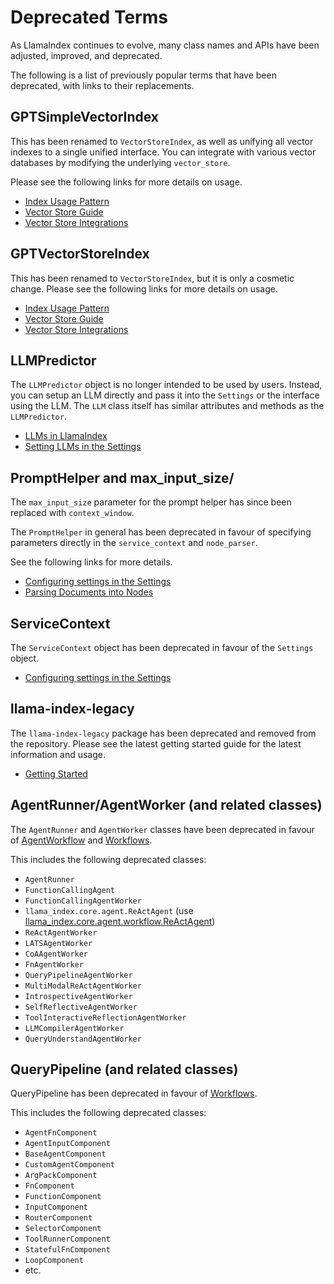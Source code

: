 # Deprecated Terms

As LlamaIndex continues to evolve, many class names and APIs have been adjusted, improved, and deprecated.

The following is a list of previously popular terms that have been deprecated, with links to their replacements.

## GPTSimpleVectorIndex

This has been renamed to `VectorStoreIndex`, as well as unifying all vector indexes to a single unified interface. You can integrate with various vector databases by modifying the underlying `vector_store`.

Please see the following links for more details on usage.

- [Index Usage Pattern](../module_guides/evaluating/usage_pattern.md)
- [Vector Store Guide](../module_guides/indexing/vector_store_guide.ipynb)
- [Vector Store Integrations](../community/integrations/vector_stores.md)

## GPTVectorStoreIndex

This has been renamed to `VectorStoreIndex`, but it is only a cosmetic change. Please see the following links for more details on usage.

- [Index Usage Pattern](../module_guides/evaluating/usage_pattern.md)
- [Vector Store Guide](../module_guides/indexing/vector_store_guide.ipynb)
- [Vector Store Integrations](../community/integrations/vector_stores.md)

## LLMPredictor

The `LLMPredictor` object is no longer intended to be used by users. Instead, you can setup an LLM directly and pass it into the `Settings` or the interface using the LLM. The `LLM` class itself has similar attributes and methods as the `LLMPredictor`.

- [LLMs in LlamaIndex](../module_guides/models/llms.md)
- [Setting LLMs in the Settings](../module_guides/supporting_modules/settings.md)

## PromptHelper and max_input_size/

The `max_input_size` parameter for the prompt helper has since been replaced with `context_window`.

The `PromptHelper` in general has been deprecated in favour of specifying parameters directly in the `service_context` and `node_parser`.

See the following links for more details.

- [Configuring settings in the Settings](../module_guides/supporting_modules/settings.md)
- [Parsing Documents into Nodes](../module_guides/loading/node_parsers/index.md)

## ServiceContext

The `ServiceContext` object has been deprecated in favour of the `Settings` object.

- [Configuring settings in the Settings](../module_guides/supporting_modules/settings.md)

## llama-index-legacy

The `llama-index-legacy` package has been deprecated and removed from the repository. Please see the latest getting started guide for the latest information and usage.

- [Getting Started](../getting_started/installation.md)

## AgentRunner/AgentWorker (and related classes)

The `AgentRunner` and `AgentWorker` classes have been deprecated in favour of [AgentWorkflow](../module_guides/deploying/agents/index.md) and [Workflows](../module_guides/workflow/index.md).

This includes the following deprecated classes:

- `AgentRunner`
- `FunctionCallingAgent`
- `FunctionCallingAgentWorker`
- `llama_index.core.agent.ReActAgent` (use [llama_index.core.agent.workflow.ReActAgent](../module_guides/workflow/index.md))
- `ReActAgentWorker`
- `LATSAgentWorker`
- `CoAAgentWorker`
- `FnAgentWorker`
- `QueryPipelineAgentWorker`
- `MultiModalReActAgentWorker`
- `IntrospectiveAgentWorker`
- `SelfReflectiveAgentWorker`
- `ToolInteractiveReflectionAgentWorker`
- `LLMCompilerAgentWorker`
- `QueryUnderstandAgentWorker`

## QueryPipeline (and related classes)

QueryPipeline has been deprecated in favour of [Workflows](../module_guides/workflow/index.md).

This includes the following deprecated classes:

- `AgentFnComponent`
- `AgentInputComponent`
- `BaseAgentComponent`
- `CustomAgentComponent`
- `ArgPackComponent`
- `FnComponent`
- `FunctionComponent`
- `InputComponent`
- `RouterComponent`
- `SelectorComponent`
- `ToolRunnerComponent`
- `StatefulFnComponent`
- `LoopComponent`
- etc.
